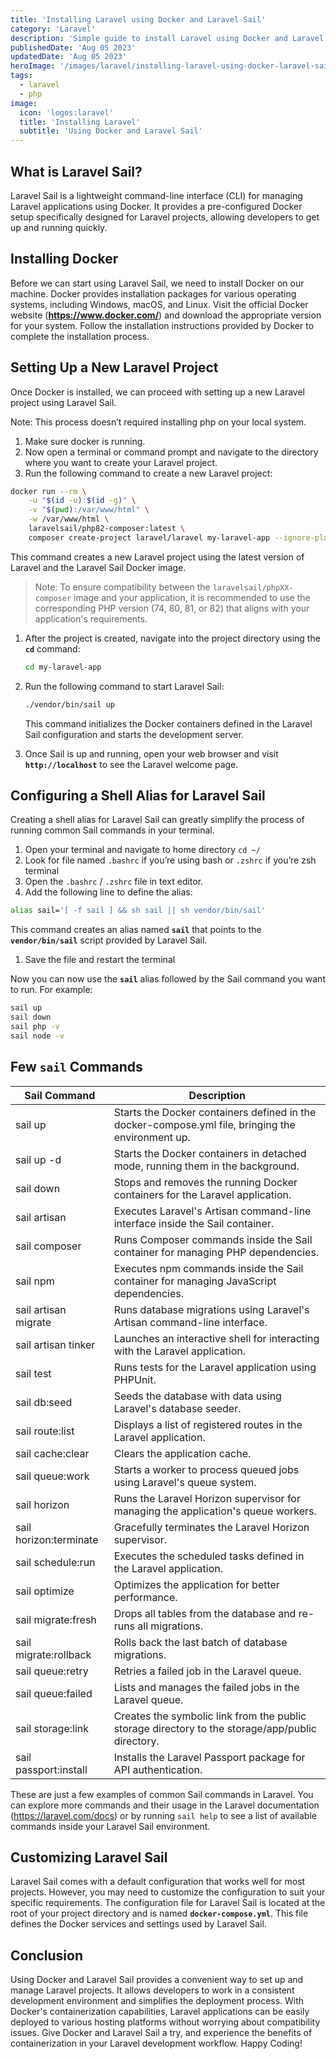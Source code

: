 ```yaml
---
title: 'Installing Laravel using Docker and Laravel Sail'
category: 'Laravel'
description: 'Simple guide to install Laravel using Docker and Laravel Sail. Laravel Sail is a lightweight command-line interface (CLI) for managing Laravel applications using Docker.'
publishedDate: 'Aug 05 2023'
updatedDate: 'Aug 05 2023'
heroImage: '/images/laravel/installing-laravel-using-docker-laravel-sail.png'
tags:
  - laravel
  - php
image:
  icon: 'logos:laravel'
  title: 'Installing Laravel'
  subtitle: 'Using Docker and Laravel Sail'
---
```


## **What is Laravel Sail?**

Laravel Sail is a lightweight command-line interface (CLI) for managing Laravel applications using Docker. It provides a pre-configured Docker setup specifically designed for Laravel projects, allowing developers to get up and running quickly.

## **Installing Docker**

Before we can start using Laravel Sail, we need to install Docker on our machine. Docker provides installation packages for various operating systems, including Windows, macOS, and Linux. Visit the official Docker website (**https://www.docker.com/**) and download the appropriate version for your system. Follow the installation instructions provided by Docker to complete the installation process.

## **Setting Up a New Laravel Project**

Once Docker is installed, we can proceed with setting up a new Laravel project using Laravel Sail.

Note: This process doesn’t required installing php on your local system.

1. Make sure docker is running.
2. Now open a terminal or command prompt and navigate to the directory where you want to create your Laravel project.
3. Run the following command to create a new Laravel project:

```bash
docker run --rm \
    -u "$(id -u):$(id -g)" \
    -v "$(pwd):/var/www/html" \
    -w /var/www/html \
    laravelsail/php82-composer:latest \
    composer create-project laravel/laravel my-laravel-app --ignore-platform-reqs
```

This command creates a new Laravel project using the latest version of Laravel and the Laravel Sail Docker image.

> Note: To ensure compatibility between the `laravelsail/phpXX-composer` image and your application, it is recommended to use the corresponding PHP version (74, 80, 81, or 82) that aligns with your application's requirements.

1. After the project is created, navigate into the project directory using the **`cd`** command:

   ```bash
   cd my-laravel-app
   ```

2. Run the following command to start Laravel Sail:

   ```bash
   ./vendor/bin/sail up
   ```

   This command initializes the Docker containers defined in the Laravel Sail configuration and starts the development server.

3. Once Sail is up and running, open your web browser and visit **`http://localhost`** to see the Laravel welcome page.

## Configuring a Shell Alias for Laravel Sail

Creating a shell alias for Laravel Sail can greatly simplify the process of running common Sail commands in your terminal.

1. Open your terminal and navigate to home directory `cd ~/`
2. Look for file named `.bashrc` if you’re using bash or `.zshrc` if you’re zsh terminal
3. Open the `.bashrc` / `.zshrc` file in text editor.
4. Add the following line to define the alias:

```bash
alias sail='[ -f sail ] && sh sail || sh vendor/bin/sail'
```

This command creates an alias named **`sail`** that points to the **`vendor/bin/sail`** script provided by Laravel Sail.

1. Save the file and restart the terminal

Now you can now use the **`sail`** alias followed by the Sail command you want to run. For example:

```bash
sail up
sail down
sail php -v
sail node -v
```

## Few `sail` Commands

| Sail Command           | Description                                                                                       |
| ---------------------- | ------------------------------------------------------------------------------------------------- |
| sail up                | Starts the Docker containers defined in the docker-compose.yml file, bringing the environment up. |
| sail up -d             | Starts the Docker containers in detached mode, running them in the background.                    |
| sail down              | Stops and removes the running Docker containers for the Laravel application.                      |
| sail artisan           | Executes Laravel's Artisan command-line interface inside the Sail container.                      |
| sail composer          | Runs Composer commands inside the Sail container for managing PHP dependencies.                   |
| sail npm               | Executes npm commands inside the Sail container for managing JavaScript dependencies.             |
| sail artisan migrate   | Runs database migrations using Laravel's Artisan command-line interface.                          |
| sail artisan tinker    | Launches an interactive shell for interacting with the Laravel application.                       |
| sail test              | Runs tests for the Laravel application using PHPUnit.                                             |
| sail db:seed           | Seeds the database with data using Laravel's database seeder.                                     |
| sail route:list        | Displays a list of registered routes in the Laravel application.                                  |
| sail cache:clear       | Clears the application cache.                                                                     |
| sail queue:work        | Starts a worker to process queued jobs using Laravel's queue system.                              |
| sail horizon           | Runs the Laravel Horizon supervisor for managing the application's queue workers.                 |
| sail horizon:terminate | Gracefully terminates the Laravel Horizon supervisor.                                             |
| sail schedule:run      | Executes the scheduled tasks defined in the Laravel application.                                  |
| sail optimize          | Optimizes the application for better performance.                                                 |
| sail migrate:fresh     | Drops all tables from the database and re-runs all migrations.                                    |
| sail migrate:rollback  | Rolls back the last batch of database migrations.                                                 |
| sail queue:retry       | Retries a failed job in the Laravel queue.                                                        |
| sail queue:failed      | Lists and manages the failed jobs in the Laravel queue.                                           |
| sail storage:link      | Creates the symbolic link from the public storage directory to the storage/app/public directory.  |
| sail passport:install  | Installs the Laravel Passport package for API authentication.                                     |

These are just a few examples of common Sail commands in Laravel. You can explore more commands and their usage in the Laravel documentation (https://laravel.com/docs) or by running `sail help` to see a list of available commands inside your Laravel Sail environment.

## **Customizing Laravel Sail**

Laravel Sail comes with a default configuration that works well for most projects. However, you may need to customize the configuration to suit your specific requirements. The configuration file for Laravel Sail is located at the root of your project directory and is named **`docker-compose.yml`**. This file defines the Docker services and settings used by Laravel Sail.

## **Conclusion**

Using Docker and Laravel Sail provides a convenient way to set up and manage Laravel projects. It allows developers to work in a consistent development environment and simplifies the deployment process. With Docker's containerization capabilities, Laravel applications can be easily deployed to various hosting platforms without worrying about compatibility issues. Give Docker and Laravel Sail a try, and experience the benefits of containerization in your Laravel development workflow. Happy Coding!
